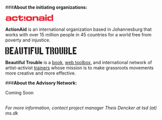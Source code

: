 ###**About the initiating organizations:**

[<img src="/img/aa-logo.png" title="ActionAid">](http://actionaid.org/)

**ActionAid** is an international organization based in Johannesburg that works with over 15 million people in 45 countries for a world free from poverty and injustice.

[<img src="/img/bt-logo.png" title="Beautiful Trouble">](http://beautifultrouble.org)

**Beautiful Trouble** is a [book](http://beautifultrouble.org/the-book/), [web toolbox](http://beautifultrouble.org), and international network of artist-activist [trainers](http://beautifultrouble.org/trainings) whose mission is to make grassroots movements more creative and more effective.

###**About the Advisory Network:**

Coming Soon
<br>
<br>

_For more information, contact project manager Theis Dencker at tsd (at) ms.dk_
